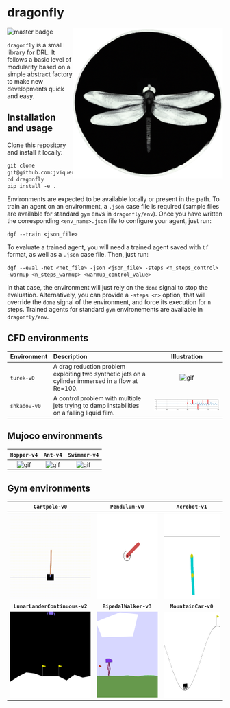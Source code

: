 # dragonfly

<p align="center">
  <img align="right" width="350" alt="logo" src="dragonfly/msc/logo.png">
</p>

![master badge](https://github.com/jviquerat/dragonfly/workflows/dragonfly/badge.svg?branch=master)

`dragonfly` is a small library for DRL. It follows a basic level of modularity based on a simple abstract factory to make new developments quick and easy.

## Installation and usage

Clone this repository and install it locally:

```
git clone git@github.com:jviquerat/dragonfly.git
cd dragonfly
pip install -e .
```

Environments are expected to be available locally or present in the path. To train an agent on an environment, a `.json` case file is required (sample files are available for standard `gym` envs in `dragonfly/env`). Once you have written the corresponding `<env_name>.json` file to configure your agent, just run:

```
dgf --train <json_file>
```

To evaluate a trained agent, you will need a trained agent saved with `tf` format, as well as a `.json` case file. Then, just run:

``` 
dgf --eval -net <net_file> -json <json_file> -steps <n_steps_control> -warmup <n_steps_warmup> <warmup_control_value>
```

In that case, the environment will just rely on the `done` signal to stop the evaluation. Alternatively, you can provide a `-steps <n>` option, that will override the `done` signal of the environment, and force its execution for `n` steps. Trained agents for standard `gym` environements are available in `dragonfly/env`.

## CFD environments

| Environment | Description | Illustration |
| :--- | :--- | :---: |
| `turek-v0` | A drag reduction problem exploiting two synthetic jets on a cylinder immersed in a flow at Re=100. | <img width="400" alt="gif" src="dragonfly/env/turek/good.gif"> |
| `shkadov-v0` | A control problem with multiple jets trying to damp instabilities on a falling liquid film. | <img width="400" alt="gif" src="dragonfly/env/shkadov/good.gif"> |

## Mujoco environments

| **`Hopper-v4`**                                         | **`Ant-v4`**                                          | **`Swimmer-v4`**                                        |
| :-----------------------------------------------------: | :---------------------------------------------------: | :-----------------------------------------------------: |
| <img height="250" alt="gif" src="dragonfly/env/hopper/good.gif"> | <img height="250" alt="gif" src="dragonfly/env/ant/good.gif"> | <img height="250" alt="gif" src="dragonfly/env/swimmer/good.gif"> |

## Gym environments

| **`Cartpole-v0`**                                       | **`Pendulum-v0`**                                       | **`Acrobot-v1`**                                        |
| :-----------------------------------------------------: | :-----------------------------------------------------: | :-----------------------------------------------------: |
| <img height="200" alt="gif" src="dragonfly/env/cartpole/good.gif"> | <img height="200" alt="gif" src="dragonfly/env/pendulum/good.gif"> | <img height="200" alt="gif" src="dragonfly/env/acrobot/good.gif"> |
| **`LunarLanderContinuous-v2`**                          | **`BipedalWalker-v3`**                                  | **`MountainCar-v0`**                                    |
| <img height="200" alt="gif" src="dragonfly/env/lunarlandercontinuous/good.gif"> | <img height="200" alt="gif" src="dragonfly/env/bipedalwalker/good.gif"> | <img height="200" alt="gif" src="dragonfly/env/mountaincar/good.gif"> |
